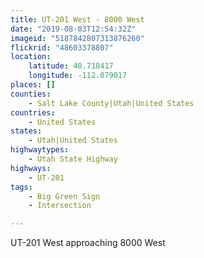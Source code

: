 ```yaml
---
title: UT-201 West - 8000 West
date: "2019-08-03T12:54:32Z"
imageid: "5187842807313876260"
flickrid: "48603378807"
location:
    latitude: 40.718417
    longitude: -112.079017
places: []
counties:
    - Salt Lake County|Utah|United States
countries:
    - United States
states:
    - Utah|United States
highwaytypes:
    - Utah State Highway
highways:
    - UT-201
tags:
    - Big Green Sign
    - Intersection

---
```

UT-201 West approaching 8000 West